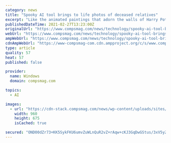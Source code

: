 ```yaml
---
category: news
title: "Spooky AI tool brings to life photos of deceased relatives"
excerpt: "Like the animated paintings that adorn the walls of Harry Potter’s school, a new online tool promises to bring portraits of deceased relatives to life, sparking discussion about the use of technology to pose as human beings."
publishedDateTime: 2021-02-27T13:23:00Z
originalUrl: "https://www.compsmag.com/news/technology/spooky-ai-tool-brings-to-life-photos-of-deceased-relatives/"
webUrl: "https://www.compsmag.com/news/technology/spooky-ai-tool-brings-to-life-photos-of-deceased-relatives/"
ampWebUrl: "https://www.compsmag.com/news/technology/spooky-ai-tool-brings-to-life-photos-of-deceased-relatives/amp/"
cdnAmpWebUrl: "https://www-compsmag-com.cdn.ampproject.org/c/s/www.compsmag.com/news/technology/spooky-ai-tool-brings-to-life-photos-of-deceased-relatives/amp/"
type: article
quality: 57
heat: 57
published: false

provider:
  name: Windows
  domain: compsmag.com

topics:
  - AI

images:
  - url: "https://cdn-stack.compsmag.com/news/wp-content/uploads/sites/27/2020/10/default123.png"
    width: 960
    height: 675
    isCached: true

secured: "OND00dZr73+KK5SykFKU6umvZuWLnQuR2vZ+rAqw+cKJ3GqDwGStus/3xV5yZ/0SGlX51lf5Knjiv2D4jSNf9KYVYu8pdiK0IKyWfsBSJG802bzn1knvzYKzEZqxNKSCZ3z0VN68gGR895kAoIBB9Jr5y+pBxbaECiYaO44NHSpBCOK9s5PaSXpfs2Lc/ekT5uoRgIAz0rVTrhQhriNSznSOJKaPnCHqqJGP4PpyUOwZ5og6K80zO9cDnR63GpV9DZwRLamR6ZKFqOwyw30gKFPOEdmeq0EEyRa1/89bEAU71c2Lpdk03UBzHS2y9f4TsCKAPSfIhcSp2qVupWP4bo9pyJy87KVafgWeuowwmR0=;LDJ8Whz7Scj1uIEWXpmjOA=="
---
```


